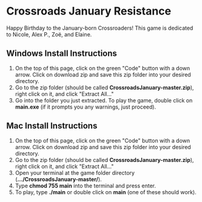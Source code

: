 # Crossroads January Resistance

Happy Birthday to the January-born Crossroaders! This game is dedicated to Nicole, Alex P., Zoë, and Elaine.

## Windows Install Instructions

1. On the top of this page, click on the green "Code" button with a down arrow. Click on download zip and save this zip folder into your desired directory.
2. Go to the zip folder (should be called **CrossroadsJanuary-master.zip**), right click on it, and click "Extract All..."
3. Go into the folder you just extracted. To play the game, double click on **main.exe** (if it prompts you any warnings, just proceed).

## Mac Install Instructions

1. On the top of this page, click on the green "Code" button with a down arrow. Click on download zip and save this zip folder into your desired directory.
2. Go to the zip folder (should be called **CrossroadsJanuary-master.zip**), right click on it, and click "Extract All..."
3. Open your terminal at the game folder directory (**.../CrossroadsJanuary-master/**).
4. Type **chmod 755 main** into the terminal and press enter.
5. To play, type **./main** or double click on **main** (one of these should work).
